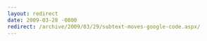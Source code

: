 ```yaml
---
layout: redirect
date: 2009-03-28 -0800
redirect: /archive/2009/03/29/subtext-moves-google-code.aspx/
---
```

